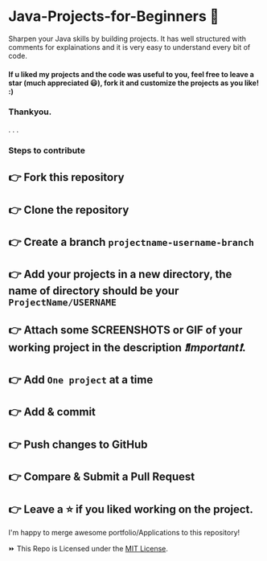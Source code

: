 # Java-Projects-for-Beginners 🚀
Sharpen your Java skills by building projects. It has well structured with comments for explainations and it is very easy to understand every bit of code.

#### If u liked my projects and the code was useful to you, feel free to leave a star (much appreciated 😃), fork it and customize the projects as you like! :)
### Thankyou.
.
.
.
### Steps to contribute

## 👉 Fork this repository
## 👉 Clone the repository
## 👉 Create a branch `projectname-username-branch`
## 👉 Add your projects in a new directory, the name of directory should be your `ProjectName/USERNAME`

## 👉 Attach some SCREENSHOTS or GIF of your working project in the description _❗Important❗_.

## 👉 Add `One project` at a time
## 👉 Add & commit
## 👉 Push changes to GitHub
## 👉 Compare & Submit a Pull Request

## 👉 Leave a ⭐ if you liked working on the project.

I'm happy to merge awesome portfolio/Applications to this repository!

⏩ This Repo is Licensed under the [MIT License](LICENSE).
